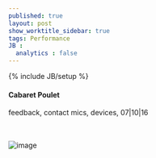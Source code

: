 ```yaml
---
published: true
layout: post
show_worktitle_sidebar: true
tags: Performance
JB :
  analytics : false
---
```


{% include JB/setup %}




<p>
<h4>Cabaret Poulet</h4>
feedback, contact mics, devices, 07|10|16

<br /><br />
<img src="{{ site.url }}/images/cabaret-poulet.jpg" alt="image">
<br /><br />


</p>



